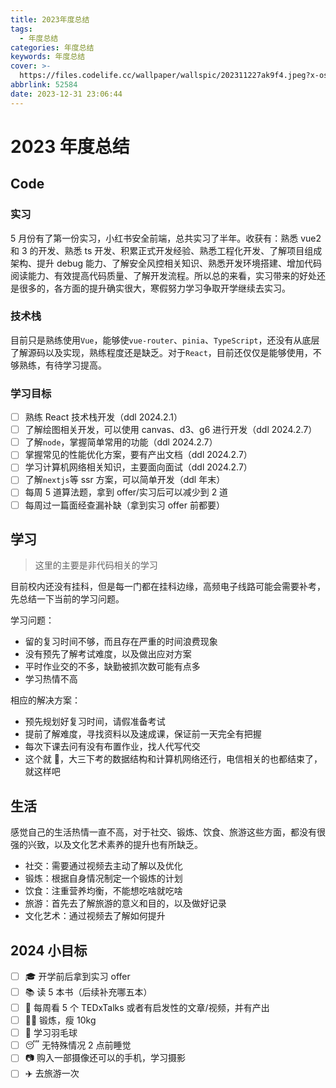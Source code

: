```yaml
---
title: 2023年度总结
tags:
  - 年度总结
categories: 年度总结
keywords: 年度总结
cover: >-
  https://files.codelife.cc/wallpaper/wallspic/202311227ak9f4.jpeg?x-oss-process=image/resize,limit_0,m_fill,w_2560,h_1440/quality,Q_92/format,webp
abbrlink: 52584
date: 2023-12-31 23:06:44
---
```


# 2023 年度总结

## Code

### 实习

5 月份有了第一份实习，小红书安全前端，总共实习了半年。收获有：熟悉 vue2 和 3 的开发、熟悉 ts 开发、积累正式开发经验、熟悉工程化开发、了解项目组成架构、提升 debug 能力、了解安全风控相关知识、熟悉开发环境搭建、增加代码阅读能力、有效提高代码质量、了解开发流程。所以总的来看，实习带来的好处还是很多的，各方面的提升确实很大，寒假努力学习争取开学继续去实习。

### 技术栈

目前只是熟练使用`Vue`，能够使`vue-router`、`pinia`、`TypeScript`，还没有从底层了解源码以及实现，熟练程度还是缺乏。对于`React`，目前还仅仅是能够使用，不够熟练，有待学习提高。

### 学习目标

- [ ] 熟练 React 技术栈开发（ddl 2024.2.1）
- [ ] 了解绘图相关开发，可以使用 canvas、d3、g6 进行开发（ddl 2024.2.7）
- [ ] 了解`node`，掌握简单常用的功能（ddl 2024.2.7）
- [ ] 掌握常见的性能优化方案，要有产出文档（ddl 2024.2.7）
- [ ] 学习计算机网络相关知识，主要面向面试（ddl 2024.2.7）
- [ ] 了解`nextjs`等 ssr 方案，可以简单开发（ddl 年末）
- [ ] 每周 5 道算法题，拿到 offer/实习后可以减少到 2 道
- [ ] 每周过一篇面经查漏补缺（拿到实习 offer 前都要）

## 学习

> 这里的主要是非代码相关的学习

目前校内还没有挂科，但是每一门都在挂科边缘，高频电子线路可能会需要补考，先总结一下当前的学习问题。

学习问题：

- 留的复习时间不够，而且存在严重的时间浪费现象
- 没有预先了解考试难度，以及做出应对方案
- 平时作业交的不多，缺勤被抓次数可能有点多
- 学习热情不高

相应的解决方案：

- 预先规划好复习时间，请假准备考试
- 提前了解难度，寻找资料以及速成课，保证前一天完全有把握
- 每次下课去问有没有布置作业，找人代写代交
- 这个就 🥲，大三下考的数据结构和计算机网络还行，电信相关的也都结束了，就这样吧

## 生活

感觉自己的生活热情一直不高，对于社交、锻炼、饮食、旅游这些方面，都没有很强的兴致，以及文化艺术素养的提升也有所缺乏。

- 社交：需要通过视频去主动了解以及优化
- 锻炼：根据自身情况制定一个锻炼的计划
- 饮食：注重营养均衡，不能想吃啥就吃啥
- 旅游：首先去了解旅游的意义和目的，以及做好记录
- 文化艺术：通过视频去了解如何提升

## 2024 小目标

- [ ] 🎓 开学前后拿到实习 offer
- [ ] 📚 读 5 本书（后续补充哪五本）
- [ ] 🎥 每周看 5 个 TEDxTalks 或者有启发性的文章/视频，并有产出
- [ ] 🏋️‍♀️ 锻炼，瘦 10kg
- [ ] 🏸 学习羽毛球
- [ ] 😴 无特殊情况 2 点前睡觉
- [ ] 📷 购入一部摄像还可以的手机，学习摄影
- [ ] ✈️ 去旅游一次
